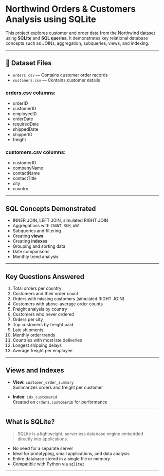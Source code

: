 #  Northwind Orders & Customers Analysis using SQLite

This project explores customer and order data from the Northwind dataset using **SQLite** and **SQL queries**. It demonstrates key relational database concepts such as JOINs, aggregation, subqueries, views, and indexing.

---

## 📁 Dataset Files

- `orders.csv` — Contains customer order records
- `customers.csv` — Contains customer details

### orders.csv columns:
- orderID
- customerID
- employeeID
- orderDate
- requiredDate
- shippedDate
- shipperID
- freight

### customers.csv columns:
- customerID
- companyName
- contactName
- contactTitle
- city
- country

---

##  SQL Concepts Demonstrated

- INNER JOIN, LEFT JOIN, simulated RIGHT JOIN
- Aggregations with `COUNT`, `SUM`, `AVG`
- Subqueries and filtering
- Creating **views**
- Creating **indexes**
- Grouping and sorting data
- Date comparisons
- Monthly trend analysis

---

##  Key Questions Answered

1. Total orders per country
2. Customers and their order count
3. Orders with missing customers (simulated RIGHT JOIN)
4. Customers with above-average order counts
5. Freight analysis by country
6. Customers who never ordered
7. Orders per city
8. Top customers by freight paid
9. Late shipments
10. Monthly order trends
11. Countries with most late deliveries
12. Longest shipping delays
13. Average freight per employee

---

##  Views and Indexes

- **View**: `customer_order_summary`  
  Summarizes orders and freight per customer

- **Index**: `idx_customerid`  
  Created on `orders.customerID` for performance

---

##  What is SQLite?

> SQLite is a lightweight, serverless database engine embedded directly into applications.

- No need for a separate server
- Ideal for prototyping, small applications, and data analysis
- Entire database stored in a single file or memory
- Compatible with Python via `sqlite3`

---
